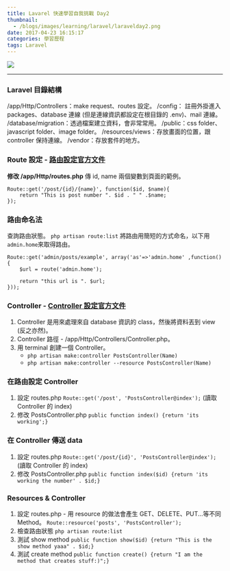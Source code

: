 ```yaml
---
title: Lavarel 快速學習自我挑戰 Day2
thumbnail:
  - /blogs/images/learning/laravel/laravelday2.png
date: 2017-04-23 16:15:17
categories: 學習歷程
tags: Laravel
---
```

<img src="/blogs/images/learning/laravel/laravelday2.png">

***
### Laravel 目錄結構
/app/Http/Controllers：make request、routes 設定。
/config： 註冊外掛進入 packages、database 連線 (但是連線資訊都設定在根目錄的 .env)、mail 連線。
/database/migration：透過檔案建立資料，會非常常用。
/public：css folder、javascript folder、image folder。
/resources/views：存放畫面的位置，跟 controller 保持連線。
/vendor：存放套件的地方。

### Route 設定 - [路由設定官方文件](https://laravel.com/docs/5.2/routing)
**修改 /app/Http/routes.php**
傳 id, name 兩個變數到頁面的範例。
```
Route::get('/post/{id}/{name}', function($id, $name){
    return "This is post number ". $id . " " .$name;
});
```

### 路由命名法
查詢路由狀態。
`php artisan route:list`
將路由用簡短的方式命名，以下用`admin.home`來取得路由。
```
Route::get('admin/posts/example', array('as'=>'admin.home' ,function(){
    $url = route('admin.home');

    return "this url is ". $url;
}));
```
### Controller - [Controller 設定官方文件](https://laravel.com/docs/5.2/controllers)
1. Controller 是用來處理來自 database 資訊的 class，然後將資料丟到 view (反之亦然)。
2. Controller 路徑 - /app/Http/Controllers/Controller.php。
3. 用 terminal 創建一個 Controller。
    - `php artisan make:controller PostsController(Name)`
    - `php artisan make:controller --resource PostsController(Name)`

### 在路由設定 Controller
1. 設定 routes.php
`Route::get('/post', 'PostsController@index');` (讀取 Controller 的 index)
2. 修改 PostsController.php
`public function index() {return 'its working';}`

### 在 Controller 傳送 data
1. 設定 routes.php
`Route::get('/post/{id}', 'PostsController@index');` (讀取 Controller 的 index)
2. 修改 PostsController.php
`public function index($id) {return 'its working the number' . $id;}`

### Resources & Controller
1. 設定 routes.php - 用 resource 的做法會產生 GET、DELETE、PUT...等不同 Method。
`Route::resource('posts', 'PostsController');`
2. 檢查路由狀態
`php artisan route:list`
3. 測試 show method
`public function show($id) {return "This is the show method yaaa" . $id;}`
4. 測試 create method
`public function create() {return "I am the method that creates stuff:)";}`
